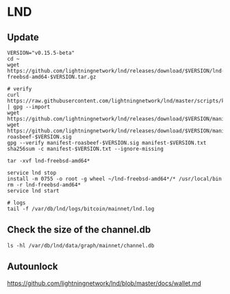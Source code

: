 # LND
## Update
```
VERSION="v0.15.5-beta"
cd ~
wget https://github.com/lightningnetwork/lnd/releases/download/$VERSION/lnd-freebsd-amd64-$VERSION.tar.gz

# verify
curl https://raw.githubusercontent.com/lightningnetwork/lnd/master/scripts/keys/roasbeef.asc | gpg --import
wget https://github.com/lightningnetwork/lnd/releases/download/$VERSION/manifest-$VERSION.txt
wget https://github.com/lightningnetwork/lnd/releases/download/$VERSION/manifest-roasbeef-$VERSION.sig
gpg --verify manifest-roasbeef-$VERSION.sig manifest-$VERSION.txt
sha256sum -c manifest-$VERSION.txt --ignore-missing

tar -xvf lnd-freebsd-amd64*

service lnd stop
install -m 0755 -o root -g wheel ~/lnd-freebsd-amd64*/* /usr/local/bin
rm -r lnd-freebsd-amd64*
service lnd start

# logs
tail -f /var/db/lnd/logs/bitcoin/mainnet/lnd.log
```

## Check the size of the channel.db
```
ls -hl /var/db/lnd/data/graph/mainnet/channel.db
```
## Autounlock
https://github.com/lightningnetwork/lnd/blob/master/docs/wallet.md
